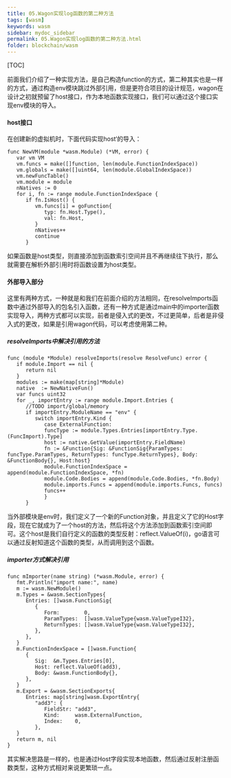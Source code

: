 ```yaml
---
title: 05.Wagon实现log函数的第二种方法
tags: [wasm]
keywords: wasm
sidebar: mydoc_sidebar
permalink: 05.Wagon实现log函数的第二种方法.html
folder: blockchain/wasm
---
```


[TOC]

前面我们介绍了一种实现方法，是自己构造function的方式，第二种其实也是一样的方式，通过构造env模块跳过外部引用，但是更符合项目的设计规范，wagon在设计之初就预留了host接口，作为本地函数实现接口，我们可以通过这个接口实现env模块的导入。

#### host接口
在创建新的虚拟机时，下面代码实现host‘的导入：
```
func NewVM(module *wasm.Module) (*VM, error) {
   var vm VM
   vm.funcs = make([]function, len(module.FunctionIndexSpace))
   vm.globals = make([]uint64, len(module.GlobalIndexSpace))
   vm.newFuncTable()
   vm.module = module
   nNatives := 0
   for i, fn := range module.FunctionIndexSpace {
      if fn.IsHost() {
         vm.funcs[i] = goFunction{
            typ: fn.Host.Type(),
            val: fn.Host,
         }
         nNatives++
         continue
      }
```
如果函数是host类型，则直接添加到函数索引空间并且不再继续往下执行，那么就需要在解析外部引用时将函数设置为host类型。

#### 外部导入部分
这里有两种方式，一种就是和我们在前面介绍的方法相同，在resolveImports函数中通过外部导入的包名引入函数，还有一种方式是通过main中的importer函数实现导入，两种方式都可以实现，前者是侵入式的更改，不过更简单，后者是非侵入式的更改，如果是引用wagon代码，可以考虑使用第二种。

##### resolveImports中解决引用的方法
```
func (module *Module) resolveImports(resolve ResolveFunc) error {
   if module.Import == nil {
      return nil
   }
   modules := make(map[string]*Module)
   native  := NewNativeFun()
   var funcs uint32
   for _, importEntry := range module.Import.Entries {
      //TODO import/global/memory
      if importEntry.ModuleName == "env" {
         switch importEntry.Kind {
            case ExternalFunction:
            funcType := module.Types.Entries[importEntry.Type.(FuncImport).Type]
            host := native.GetValue(importEntry.FieldName)
            fn := &Function{Sig: &FunctionSig{ParamTypes: funcType.ParamTypes, ReturnTypes: funcType.ReturnTypes}, Body: &FunctionBody{}, Host:host}
            module.FunctionIndexSpace = append(module.FunctionIndexSpace, *fn)
            module.Code.Bodies = append(module.Code.Bodies, *fn.Body)
            module.imports.Funcs = append(module.imports.Funcs, funcs)
            funcs++
            }
      }
```
当外部模块是env时，我们定义了一个新的Function对象，并且定义了它的Host字段，现在它就成为了一个host的方法，然后将这个方法添加到函数索引空间即可。这个host是我们自行定义的函数的类型反射：reflect.ValueOf(i)，go语言可以通过反射知道这个函数的类型，从而调用到这个函数。

##### importer方式解决引用
```
func mImporter(name string) (*wasm.Module, error) {
   fmt.Println("import name:", name)
   m := wasm.NewModule()
   m.Types = &wasm.SectionTypes{
      Entries: []wasm.FunctionSig{
         {
            Form:        0,
            ParamTypes:  []wasm.ValueType{wasm.ValueTypeI32},
            ReturnTypes: []wasm.ValueType{wasm.ValueTypeI32},
         },
      },
   }
   m.FunctionIndexSpace = []wasm.Function{
      {
         Sig:  &m.Types.Entries[0],
         Host: reflect.ValueOf(add3),
         Body: &wasm.FunctionBody{},
      },
   }
   m.Export = &wasm.SectionExports{
      Entries: map[string]wasm.ExportEntry{
         "add3": {
            FieldStr: "add3",
            Kind:     wasm.ExternalFunction,
            Index:    0,
         },
   }
   return m, nil
}
```
其实解决思路是一样的，也是通过Host字段实现本地函数，然后通过反射注册函数类型，这种方式相对来说更繁琐一点。











